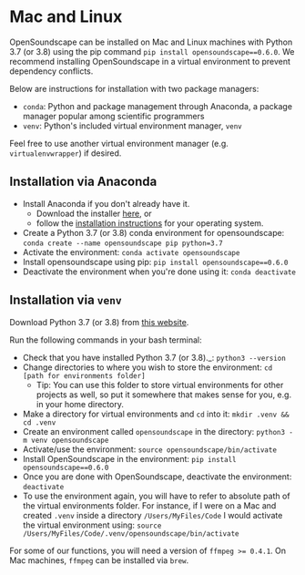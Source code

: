 # Mac and Linux

OpenSoundscape can be installed on Mac and Linux machines with Python 3.7 (or 3.8) using the pip command `pip install opensoundscape==0.6.0`. We recommend installing OpenSoundscape in a virtual environment to prevent dependency conflicts.

Below are instructions for installation with two package managers:
* `conda`: Python and package management through Anaconda, a package manager popular among scientific programmers
* `venv`: Python's included virtual environment manager, `venv`

Feel free to use another virtual environment manager (e.g. `virtualenvwrapper`) if desired.

## Installation via Anaconda

* Install Anaconda if you don't already have it.
   * Download the installer [here](https://www.anaconda.com/products/individual), or
   * follow the [installation instructions](https://docs.anaconda.com/anaconda/install/) for your operating system.
* Create a Python 3.7 (or 3.8) conda environment for opensoundscape: `conda create --name opensoundscape pip python=3.7`
* Activate the environment: `conda activate opensoundscape`
* Install opensoundscape using pip: `pip install opensoundscape==0.6.0`
* Deactivate the environment when you're done using it: `conda deactivate`

## Installation via `venv`

Download Python 3.7 (or 3.8) from [this website](https://www.python.org/downloads/).

Run the following commands in your bash terminal:
* Check that you have installed Python 3.7 (or 3.8).\_: `python3 --version`
* Change directories to where you wish to store the environment: `cd [path for environments folder]`
    * Tip:  You can use this folder to store virtual environments for other projects as well, so put it somewhere that makes sense for you, e.g. in your home directory.
* Make a directory for virtual environments and `cd` into it: `mkdir .venv && cd .venv`
* Create an environment called `opensoundscape` in the directory: `python3 -m venv opensoundscape`
* Activate/use the environment: `source opensoundscape/bin/activate`
* Install OpenSoundscape in the environment: `pip install opensoundscape==0.6.0`
* Once you are done with OpenSoundscape, deactivate the environment: `deactivate`
* To use the environment again, you will have to refer to absolute path of the virtual environments folder. For instance, if I were on a Mac and created `.venv` inside a directory `/Users/MyFiles/Code` I would activate the virtual environment using: `source /Users/MyFiles/Code/.venv/opensoundscape/bin/activate`

For some of our functions, you will need a version of `ffmpeg >= 0.4.1`. On Mac machines, `ffmpeg` can be installed via `brew`.
